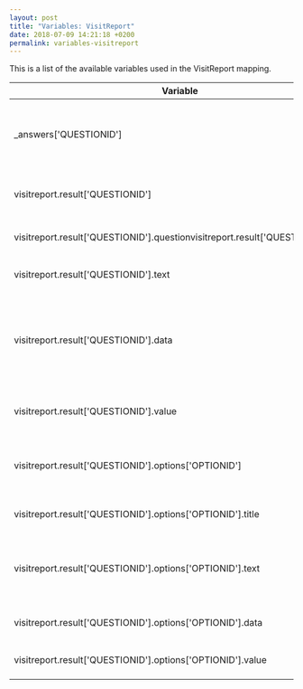 ```yaml
---
layout: post
title: "Variables: VisitReport"
date: 2018-07-09 14:21:18 +0200
permalink: variables-visitreport
---
```

This is a list of the available variables used in the VisitReport mapping.

| Variable                                                                        | Behaviour                                                                                                                          |
|---------------------------------------------------------------------------------|------------------------------------------------------------------------------------------------------------------------------------|
| _answers['QUESTIONID']                                                          | The answer of the referenced question, ';'-delimited if multiple options were available               [(How to get IDs)](http://mapping.snapaddy.com/mappinghelper)                             |
| visitreport.result['QUESTIONID']                                                | Object containing more detailed information about questions + answers                                                              |
| visitreport.result['QUESTIONID'].questionvisitreport.result['QUESTIONID'].title | Question title in current grabber / export language                                                                                |
| visitreport.result['QUESTIONID'].text                                           | User input, in case of multiple input options (;-delimited)                                                                        |
| visitreport.result['QUESTIONID'].data                                           | Values set for each selected questionOption (only used in select + multiselect) or if no Value is set the User Input (;-delimited) |
| visitreport.result['QUESTIONID'].value                                          | Values for each selected questionOption (;-delimited)                                                                              |
| visitreport.result['QUESTIONID'].options['OPTIONID']                            | More detailed information about the selected/answered options                                                                      |
| visitreport.result['QUESTIONID'].options['OPTIONID'].title                      | Defined option label in current grabber / export language                                                                          |
| visitreport.result['QUESTIONID'].options['OPTIONID'].text                       | null if not filled / selected else User input for specific option (useful for multiple input options)                              |
| visitreport.result['QUESTIONID'].options['OPTIONID'].data                       | null if not filled / selected else userinput || value || label                                                                     |
| visitreport.result['QUESTIONID'].options['OPTIONID'].value                      | null if not filled/selected else questionoption.value                                                                              |


